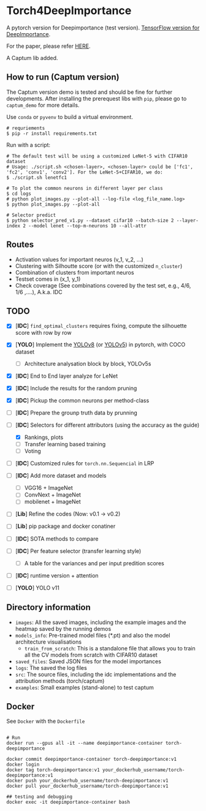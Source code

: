 # Torch4DeepImportance

A pytorch version for Deepimportance (test version). [TensorFlow version for DeepImportance](https://github.com/DeepImportance/deepimportance_code_release/tree/ga_modifications). 

For the paper, please refer [HERE](https://zenodo.org/records/3628024).

A Captum lib added.

## How to run (Captum version)

The Captum version demo is tested and should be fine for further developments. After installing the prerequest libs with `pip`, please go to `captum_demo` for more details.

Use `conda` or `pyvenv` to build a virtual environment.

```shell
# requriements
$ pip -r install requirements.txt
```

Run with a script:

```shell
# The default test will be using a customized LeNet-5 with CIFAR10 dataset
# Usage: ./script.sh <chosen-layer>, <chosen-layer> could be ['fc1', 'fc2', 'conv1', 'conv2']. For the LeNet-5+CIFAR10, we do:
$ ./script.sh lenetfc1

# To plot the common neurons in different layer per class
$ cd logs
# python plot_images.py --plot-all --log-file <log_file_name.log>
$ python plot_images.py --plot-all

# Selector predict
$ python selector_pred_v1.py --dataset cifar10 --batch-size 2 --layer-index 2 --model lenet --top-m-neurons 10 --all-attr
```

## Routes

- Activation values for important neuros (v_1, v_2, ...)
- Clustering with Silhoutte score (or with the customized `n_cluster`)
- Combination of clusters from important neuros
- Testset comes in (x_1, y_1)
- Check coverage (See combinations covered by the test set, e.g., 4/6, 1/6 ,....), A.k.a. IDC

## TODO

- [x] [**IDC**] `find_optimal_clusters` requires fixing, compute the silhouette score with row by row
- [x] [**YOLO**] Implement the [YOLOv8](https://github.com/jahongir7174/YOLOv8-pt/tree/master) (or [YOLOv5](https://github.com/mihir135/yolov5)) in pytorch, with COCO dataset
  - [ ] Architecture analysation block by block, YOLOv5s
- [x] [**IDC**] End to End layer analyze for LeNet 
- [x] [**IDC**] Include the results for the random pruning
- [x] [**IDC**] Pickup the common neurons per method-class
- [ ] [**IDC**] Prepare the grounp truth data by prunning
- [ ] [**IDC**] Selectors for different attributors (using the accuracy as the guide)
    - [x] Rankings, plots
    - [ ] Transfer learning based training
    - [ ] Voting
- [ ] [**IDC**] Customized rules for `torch.nn.Sequencial` in LRP
- [ ] [**IDC**] Add more dataset and models
  - [ ] VGG16 + ImageNet
  - [ ] ConvNext + ImageNet
  - [ ] mobilenet + ImageNet
- [ ] [**Lib**] Refine the codes (Now: v0.1 -> v0.2)
- [ ] [**Lib**] pip package and docker conatiner
- [ ] [**IDC**] SOTA methods to compare
- [ ] [**IDC**] Per feature selector (transfer learning style)
  - [ ] A table for the variances and per input predition scores
- [ ] [**IDC**] runtime version + attention
- [ ] [**YOLO**] YOLO v11


## Directory information

- `images`: All the saved images, including the example images and the heatmap saved by the running demos
- `models_info`: Pre-trained model files (*.pt) and also the model architecture visualisations
  - `train_from_scratch`: This is a standalone file that allows you to train all the CV models from scratch with CIFAR10 dataset
- `saved_files`: Saved JSON files for the model importances
- `logs`: The saved the log files
- `src`: The source files, including the idc implementations and the attribution methods (torch/captum)
- `examples`: Small examples (stand-alone) to test captum

## Docker

See `Docker` with the `Dockerfile`

```shell

# Run
docker run --gpus all -it --name deepimportance-container torch-deepimportance

docker commit deepimportance-container torch-deepimportance:v1
docker login
docker tag torch-deepimportance:v1 your_dockerhub_username/torch-deepimportance:v1
docker push your_dockerhub_username/torch-deepimportance:v1
docker pull your_dockerhub_username/torch-deepimportance:v1

## testing and debugging
docker exec -it deepimportance-container bash
```
